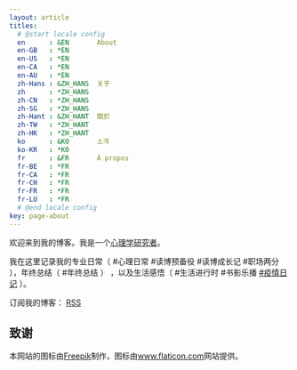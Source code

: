 ```yaml
---
layout: article
titles:
  # @start locale config
  en      : &EN       About
  en-GB   : *EN
  en-US   : *EN
  en-CA   : *EN
  en-AU   : *EN
  zh-Hans : &ZH_HANS  关于
  zh      : *ZH_HANS
  zh-CN   : *ZH_HANS
  zh-SG   : *ZH_HANS
  zh-Hant : &ZH_HANT  關於
  zh-TW   : *ZH_HANT
  zh-HK   : *ZH_HANT
  ko      : &KO       소개
  ko-KR   : *KO
  fr      : &FR       À propos
  fr-BE   : *FR
  fr-CA   : *FR
  fr-CH   : *FR
  fr-FR   : *FR
  fr-LU   : *FR
  # @end locale config
key: page-about
---
```


欢迎来到我的博客。我是一个[心理学研究者](https://samxshang.github.io/)。 

我在这里记录我的专业日常（ #心理日常 #读博预备役 #读博成长记 #职场两分 ），年终总结（ #年终总结 ） ，以及生活感悟（ #生活进行时 #书影乐播 [#疫情日记](https://coronavirus-diaries-overseas.gitbook.io/coronavirus-diaries-overseas/) ）。

订阅我的博客： [RSS](https://samsmerrygoround.github.io/feed)


## 致谢
<div>本网站的图标由<a href="https://www.freepik.com" title="Freepik">Freepik</a>制作，图标由<a href="https://www.flaticon.com/" title="Flaticon">www.flaticon.com</a>网站提供。</div>